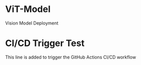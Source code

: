 # ViT-Model
Vision Model Deployment

# CI/CD Trigger Test
This line is added to trigger the GitHub Actions CI/CD workflow